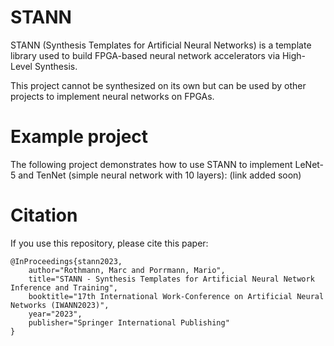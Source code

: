 # STANN

STANN (Synthesis Templates for Artificial Neural Networks) is a template library used to build FPGA-based neural network accelerators via High-Level Synthesis. 

This project cannot be synthesized on its own but can be used by other projects to implement neural networks on FPGAs.

# Example project

The following project demonstrates how to use STANN to implement LeNet-5 and TenNet (simple neural network with 10 layers): (link added soon)

# Citation

If you use this repository, please cite this paper:


    @InProceedings{stann2023,
        author="Rothmann, Marc and Porrmann, Mario",
        title="STANN - Synthesis Templates for Artificial Neural Network Inference and Training",
        booktitle="17th International Work-Conference on Artificial Neural Networks (IWANN2023)",
        year="2023",
        publisher="Springer International Publishing"
    }
